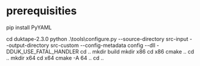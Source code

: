# prerequisities
pip install PyYAML

cd duktape-2.3.0
python .\tools\configure.py --source-directory src-input --output-directory src-custom --config-metadata config --dll -DDUK_USE_FATAL_HANDLER
cd ..
mkdir build
mkdir x86
cd x86
cmake ..
cd ..
mkdir x64
cd x64
cmake -A 64 ..
cd ..


